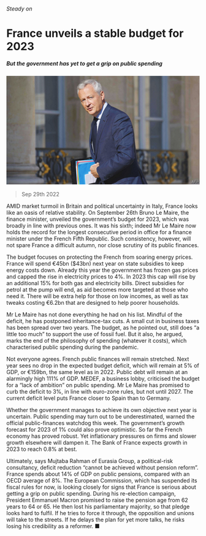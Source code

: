 ###### Steady on

# France unveils a stable budget for 2023 

##### But the government has yet to get a grip on public spending 

![image](images/20221001_EUP003.jpg) 

> Sep 29th 2022 

AMID market turmoil in Britain and political uncertainty in Italy, France looks like an oasis of relative stability. On September 26th Bruno Le Maire, the finance minister, unveiled the government’s budget for 2023, which was broadly in line with previous ones. It was his sixth; indeed Mr Le Maire now holds the record for the longest consecutive period in office for a finance minister under the French Fifth Republic. Such consistency, however, will not spare France a difficult autumn, nor close scrutiny of its public finances.

The budget focuses on protecting the French from soaring energy prices. France will spend €45bn ($43bn) next year on state subsidies to keep energy costs down. Already this year the government has frozen gas prices and capped the rise in electricity prices to 4%. In 2023 this cap will rise by an additional 15% for both gas and electricity bills. Direct subsidies for petrol at the pump will end, as aid becomes more targeted at those who need it. There will be extra help for those on low incomes, as well as tax tweaks costing €6.2bn that are designed to help poorer households.

Mr Le Maire has not done everything he had on his list. Mindful of the deficit, he has postponed inheritance-tax cuts. A small cut in business taxes has been spread over two years. The budget, as he pointed out, still does “a little too much” to support the use of fossil fuel. But it also, he argued, marks the end of the philosophy of spending  (whatever it costs), which characterised public spending during the pandemic. 

Not everyone agrees. French public finances will remain stretched. Next year sees no drop in the expected budget deficit, which will remain at 5% of GDP, or €159bn, the same level as in 2022. Public debt will remain at an alarmingly high 111% of GDP. MEDEF, a business lobby, criticised the budget for a “lack of ambition” on public spending. Mr Le Maire has promised to curb the deficit to 3%, in line with euro-zone rules, but not until 2027. The current deficit level puts France closer to Spain than to Germany. 

Whether the government manages to achieve its own objective next year is uncertain. Public spending may turn out to be underestimated, warned the official public-finances watchdog this week. The government’s growth forecast for 2023 of 1% could also prove optimistic. So far the French economy has proved robust. Yet inflationary pressures on firms and slower growth elsewhere will dampen it. The Bank of France expects growth in 2023 to reach 0.8% at best.

Ultimately, says Mujtaba Rahman of Eurasia Group, a political-risk consultancy, deficit reduction “cannot be achieved without pension reform”. France spends about 14% of GDP on public pensions, compared with an OECD average of 8%. The European Commission, which has suspended its fiscal rules for now, is looking closely for signs that France is serious about getting a grip on public spending. During his re-election campaign, President Emmanuel Macron promised to raise the pension age from 62 years to 64 or 65. He then lost his parliamentary majority, so that pledge looks hard to fulfil. If he tries to force it through, the opposition and unions will take to the streets. If he delays the plan for yet more talks, he risks losing his credibility as a reformer. ■

